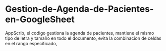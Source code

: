 # Gestion-de-Agenda-de-Pacientes-en-GoogleSheet
AppScrib, el codigo gestiona la agenda de pacientes, mantiene el mismo tipo de letra y tamaño en todo el documento, evita la combinacion de celdas en el rango especificado, 
